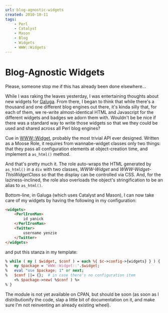 ```yaml
---
url: blog-agnostic-widgets
created: 2010-10-11 
tags:
    - Perl
    - Catalyst
    - Mason
    - Blog
    - Widgets
    - WWW::Widgets
---
```


# Blog-Agnostic Widgets

Please, someone stop me if this has already been done elsewhere...

While I was raking the leaves yesterday, I was entertaining thoughts about 
new widgets for [Galuga](http://github.com/yanick/Galuga).  From there, I
began to think that while there's a thousand and one different blog engines 
out there, it's kinda silly that, for each of them, we re-write
almost-identical 
HTML and Javascript for the different widgets and badges we adorn them
with.  Wouldn't be be nice if there was a standard way to write those widgets so that 
we they could be used and shared across all Perl blog engines? 

Cue in [WWW::Widget](http://github.com/yanick/WWW-Widget), probably the most
trivial API ever designed.  Written as a Moose Role, it requires from
wannabe-widget classes only two things: that they pass all configuration
elements at object-creation time, and implement a `as_html()` 
method.  

And that's pretty much it. The role auto-wraps the HTML generated by `as_html()`
in a `div` with two classes, *WWW-Widget* and *WWW-Widget-ThisWidgetClass* 
so that the display can be controlled via CSS.  And, for the
laziness-inclined,  the role also overloads the object's
stringification to be an alias to `as_html()`. 

Bottom-line, in Galuga (which uses Catalyst and Mason), I can now take care
of my widgets by having the following in my configuration:

```html
<widgets>
    <PerlIronMan>
        id yanick
    </PerlIronMan>
    <Twitter>
        username yenzie
    </Twitter>
</widgets>
```

and put this stanza in my template:


```perl
% while ( my ( $widget, $conf ) = each %{ $c->config->{widgets} } ) {
%   my $package = 'WWW::Widget::'.$widget;
%   eval "use $package; 1" or next;
%   $conf ||= {};  # in case there's no configuration item
    <% $package->new( %$conf ) %>
% }
```

The module is not yet available on CPAN, but should be soon (as soon as I
distributionify the code, slap a little bit of documentation on it, and make
sure I'm not reinventing an already existing wheel).
